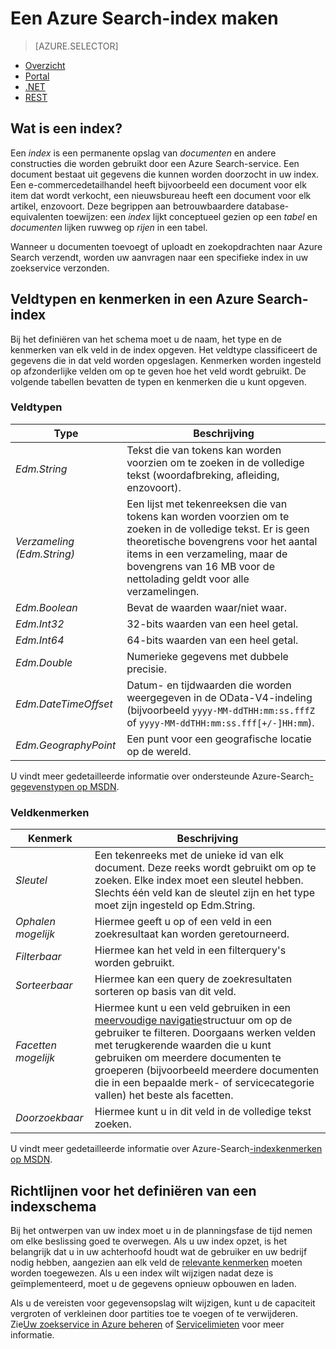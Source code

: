 <properties
    pageTitle="Een Azure Search-index maken | Microsoft Azure | Gehoste service voor zoeken in de cloud"
    description="Wat is een index in Azure Search en hoe wordt deze gebruikt?"
    services="search"
    documentationCenter=""
authors="ashmaka"
/>

<tags
    ms.service="search"
    ms.devlang="na"
    ms.workload="search"
    ms.topic="get-started-article"
    ms.tgt_pltfrm="na"
    ms.date="05/31/2016"
    ms.author="ashmaka"/>

# Een Azure Search-index maken
> [AZURE.SELECTOR]
- [Overzicht](search-what-is-an-index.md)
- [Portal](search-create-index-portal.md)
- [.NET](search-create-index-dotnet.md)
- [REST](search-create-index-rest-api.md)

## Wat is een index?

Een *index* is een permanente opslag van *documenten* en andere constructies die worden gebruikt door een Azure Search-service. Een document bestaat uit gegevens die kunnen worden doorzocht in uw index. Een e-commercedetailhandel heeft bijvoorbeeld een document voor elk item dat wordt verkocht, een nieuwsbureau heeft een document voor elk artikel, enzovoort. Deze begrippen aan betrouwbaardere database-equivalenten toewijzen: een *index* lijkt conceptueel gezien op een *tabel* en *documenten* lijken ruwweg op *rijen* in een tabel.

Wanneer u documenten toevoegt of uploadt en zoekopdrachten naar Azure Search verzendt, worden uw aanvragen naar een specifieke index in uw zoekservice verzonden.

## Veldtypen en kenmerken in een Azure Search-index

Bij het definiëren van het schema moet u de naam, het type en de kenmerken van elk veld in de index opgeven. Het veldtype classificeert de gegevens die in dat veld worden opgeslagen. Kenmerken worden ingesteld op afzonderlijke velden om op te geven hoe het veld wordt gebruikt. De volgende tabellen bevatten de typen en kenmerken die u kunt opgeven.


### Veldtypen
|Type|Beschrijving|
|------------|-----------|
|*Edm.String*|Tekst die van tokens kan worden voorzien om te zoeken in de volledige tekst (woordafbreking, afleiding, enzovoort).|
|*Verzameling (Edm.String)*|Een lijst met tekenreeksen die van tokens kan worden voorzien om te zoeken in de volledige tekst. Er is geen theoretische bovengrens voor het aantal items in een verzameling, maar de bovengrens van 16 MB voor de nettolading geldt voor alle verzamelingen.|
|*Edm.Boolean*|Bevat de waarden waar/niet waar.|
|*Edm.Int32*|32-bits waarden van een heel getal.|
|*Edm.Int64*|64-bits waarden van een heel getal.|
|*Edm.Double*|Numerieke gegevens met dubbele precisie.|
|*Edm.DateTimeOffset*|Datum- en tijdwaarden die worden weergegeven in de OData-V4-indeling (bijvoorbeeld `yyyy-MM-ddTHH:mm:ss.fffZ` of `yyyy-MM-ddTHH:mm:ss.fff[+/-]HH:mm`).|
|*Edm.GeographyPoint*|Een punt voor een geografische locatie op de wereld.|

U vindt meer gedetailleerde informatie over ondersteunde Azure-Search[-gegevenstypen op MSDN](https://msdn.microsoft.com/library/azure/dn798938.aspx).



### Veldkenmerken
|Kenmerk|Beschrijving|
|------------|-----------|
|*Sleutel*|Een tekenreeks met de unieke id van elk document. Deze reeks wordt gebruikt om op te zoeken. Elke index moet een sleutel hebben. Slechts één veld kan de sleutel zijn en het type moet zijn ingesteld op Edm.String.|
|*Ophalen mogelijk*|Hiermee geeft u op of een veld in een zoekresultaat kan worden geretourneerd.|
|*Filterbaar*|Hiermee kan het veld in een filterquery's worden gebruikt.|
|*Sorteerbaar*|Hiermee kan een query de zoekresultaten sorteren op basis van dit veld.|
|*Facetten mogelijk*|Hiermee kunt u een veld gebruiken in een [meervoudige navigatie](search-faceted-navigation.md)structuur om op de gebruiker te filteren. Doorgaans werken velden met terugkerende waarden die u kunt gebruiken om meerdere documenten te groeperen (bijvoorbeeld meerdere documenten die in een bepaalde merk- of servicecategorie vallen) het beste als facetten.|
|*Doorzoekbaar*|Hiermee kunt u in dit veld in de volledige tekst zoeken.|

U vindt meer gedetailleerde informatie over Azure-Search[-indexkenmerken op MSDN](https://msdn.microsoft.com/library/azure/dn798941.aspx).



## Richtlijnen voor het definiëren van een indexschema

Bij het ontwerpen van uw index moet u in de planningsfase de tijd nemen om elke beslissing goed te overwegen. Als u uw index opzet, is het belangrijk dat u in uw achterhoofd houdt wat de gebruiker en uw bedrijf nodig hebben, aangezien aan elk veld de [relevante kenmerken](https://msdn.microsoft.com/library/azure/dn798941.aspx) moeten worden toegewezen. Als u een index wilt wijzigen nadat deze is geïmplementeerd, moet u de gegevens opnieuw opbouwen en laden.


Als u de vereisten voor gegevensopslag wilt wijzigen, kunt u de capaciteit vergroten of verkleinen door partities toe te voegen of te verwijderen. Zie[Uw zoekservice in Azure beheren](search-manage.md) of [Servicelimieten](search-limits-quotas-capacity.md) voor meer informatie.



<!--HONumber=Jun16_HO2-->


